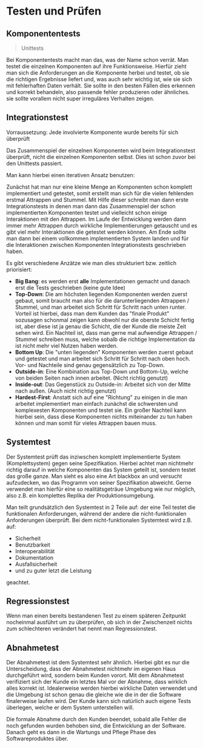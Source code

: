 # Testen und Prüfen

## Komponententests

> Unittests

Bei Komponententests macht man das, was der Name schon verrät. Man testet die einzelnen Komponenten auf ihre Funktionsweise.
Hierfür zieht man sich die Anforderungen an die Komponente herbei und testet, ob sie die richtigen Ergebnisse liefert und,
was auch sehr wichtig ist, wie sie sich mit fehlerhaften Daten verhält. Sie sollte in den besten Fällen dies erkennen und
korrekt behandeln, also passende fehler produzieren oder ähnliches. sie sollte vorallem nicht super irreguläres Verhalten
zeigen.

## Integrationstest

Vorraussetzung: Jede involvierte Komponente wurde bereits für sich überprüft

Das Zusammenspiel der einzelnen Komponenten wird beim Integrationstest überprüft, nicht die einzelnen Komponenten selbst. Dies ist schon zuvor bei den Unittests passiert.

Man kann hierbei einen iterativen Ansatz benutzen:

Zunächst hat man nur eine kleine Menge an Komponenten schon komplett implementiert und getestet, somit erstellt man sich für die vielen fehlenden erstmal Attrappen und Stummel.
Mit Hilfe dieser schreibt man dann erste Integrationstests in denen man dann das Zusammenspiel der schon implementierten Komponenten testet und vielleicht schon einige Interaktionen
mit den Attrappen. Im Laufe der Entwicklung werden dann immer mehr Attrappen durch wirkliche Implementierungen getauscht und es gibt viel mehr Interaktionen die getestet werden können.
Am Ende sollte man dann bei einem vollkommen implementierten System landen und für die Interaktionen zwischen Komponenten Integrationstests geschrieben haben.

Es gibt verschiedene Anzätze wie man dies strukturiert bzw. zeitlich priorisiert:

- **Big Bang**: es werden erst **alle** Implementationen gemacht und danach erst die Tests geschrieben (keine gute Idee)
- **Top-Down**: Die am höchsten liegenden Komponenten werden zuerst gebaut, somit braucht man also für die darunterliegenden Attrappen / Stummel,
  und man arbeitet sich Schritt für Schritt nach unten runter. Vorteil ist hierbei, dass man dem Kunden das "finale Produkt" sozusagen schonmal
  zeigen kann obwohl nur die oberste Schicht fertig ist, aber diese ist ja genau die Schicht, die der Kunde die meiste Zeit sehen wird.
  Ein Nachteil ist, dass man gerne mal aufwendige Attrappen / Stummel schreiben muss, welche sobalb die richtige Implementation da ist nicht mehr
  viel Nutzen haben werden.
- **Bottom Up**: Die "unten liegenden" Komponenten werden zuerst gebaut und getestet und man arbeitet sich Schritt für Schritt nach oben hoch.
  Vor- und Nachteile sind genau gegensätzlich zu Top-Down.
- **Outside-in**: Eine Kombination aus Top-Down und Bottom-Up, welche von beiden Seiten nach innen arbeitet. (Nicht richtig genutzt)
- **Inside-out**: Das Gegenstück zu Outside-in: Arbeitet sich von der Mitte nach außen. (Auch nicht richtig genutzt)
- **Hardest-First**: Anstatt sich auf eine "Richtung" zu einigen in die man arbeitet implementiert man einfach zunächst die schwersten und
  komplexesten Komponenten und testet sie. Ein großer Nachteil kann hierbei sein, dass diese Komponenten nichts miteinander zu tun haben
  können und man somit für vieles Attrappen bauen muss.

## Systemtest

Der Systemtest prüft das inziwschen komplett implementierte System (Komplettsystem) gegen seine Spezifikation.
Hierbei achtet man nichtmehr richtig darauf in welche Komponenten das System geteilt ist, sondern testet das große ganze.
Man sieht es also eine Art blackbox an und versucht aufzudecken, wo das Programm von seiner Spezifikation abweicht. Gerne
verwendet man hierfür eine so realitätsgeträue Umgebung wie nur möglich, also z.B. ein komplettes Replika der Produktionsumgebung.

Man teilt grundsätzlich den Systemtest in 2 Teile auf: der eine Teil testet die funktionalen Anforderungen, während der andere die
nicht-funktionalen Anforderungen überprüft. Bei dem nicht-funktionalen Systemtest wird z.B. auf:

- Sicherheit
- Benutzbarkeit
- Interoperabilität
- Dokumentation
- Ausfallsicherheit
- und zu guter letzt die Leistung

geachtet.

## Regressionstest

Wenn man einen bereits bestandenen Test zu einem späteren Zeitpunkt nocheinmal ausführt um zu überprüfen, ob sich in der Zwischenzeit nichts
zum schlechteren verändert hat nennt man Regressionstest.

## Abnahmetest

Der Abnahmetest ist dem Systemtest sehr ähnlich. Hierbei gibt es nur die Unterscheidung, dass der Abnahmetest nichtmehr im eigenen Haus durchgeführt wird,
sondern beim Kunden vorort. Mit dem Abnahmetest verifiziert sich der Kunde ein letztes Mal vor der Abnahme, dass wirklich alles korrekt ist. Idealerweise
werden hierbei wirkliche Daten verwendet und die Umgebung ist schon genau die gleiche wie die in der die Software finalerweise laufen wird. Der Kunde kann
sich natürlich auch eigene Tests überlegen, welche er dem System unterstellen will.

Die formale Abnahme durch den Kunden beendet, sobald alle Fehler die noch gefunden wurden behoben sind, die Entwicklung an der Software. Danach geht es dann
in die Wartungs und Pflege Phase des Softwareproduktes über.
